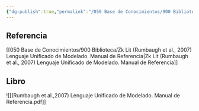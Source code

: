 ```yaml
---
{"dg-publish":true,"permalink":"/050 Base de Conocimientos/900 Biblioteca/Zk Lib (Rumbaugh et al., 2007) Lenguaje Unificado de Modelado. Manual de Referencia/","tags":["UML","libro","ingenieríaDelSoftware"]}
---
```


## Referencia
[[050 Base de Conocimientos/900 Biblioteca/Zk Lit (Rumbaugh et al., 2007) Lenguaje Unificado de Modelado. Manual de Referencia\|Zk Lit (Rumbaugh et al., 2007) Lenguaje Unificado de Modelado. Manual de Referencia]]

## Libro
![[(Rumbaugh et al.,2007) Lenguaje Unificado de Modelado. Manual de Referencia.pdf]]